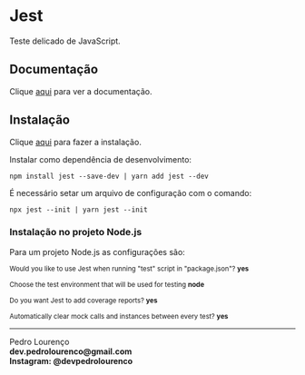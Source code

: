 # Jest

Teste delicado de JavaScript.

## Documentação

Clique [aqui](https://github.com/facebook/jest) para ver a documentação.

## Instalação

Clique [aqui](https://www.npmjs.com/package/jest) para fazer a instalação.

Instalar como dependência de desenvolvimento:

```
npm install jest --save-dev | yarn add jest --dev
```

É necessário setar um arquivo de configuração com o comando:

```
npx jest --init | yarn jest --init
```

### Instalação no projeto Node.js

Para um projeto Node.js as configurações são:

<sub> Would you like to use Jest when running "test" script in "package.json"? **yes** </sub>

<sub> Choose the test environment that will be used for testing **node** </sub>

<sub> Do you want Jest to add coverage reports? **yes** </sub>

<sub> Automatically clear mock calls and instances between every test? **yes** </sub>


<hr>
<stong>Pedro Lourenço</strong><br>
<Strong>dev.pedrolourenco@gmail.com</strong><br>
<Strong>Instagram: @devpedrolourenco</strong>